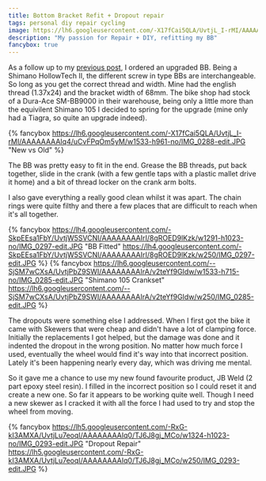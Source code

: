 ```yaml
---
title: Bottom Bracket Refit + Dropout repair
tags: personal diy repair cycling
image: https://lh6.googleusercontent.com/-X17fCai5QLA/UvtjL_I-rMI/AAAAAAAAIq4/uCvFPqOm5yM/w1533-h961-no/IMG_0288-edit.JPG
description: "My passion for Repair + DIY, refitting my BB"
fancybox: true
---
```


As a follow up to my [previous post](/personal/2014/02/06/repair_bb.html), I ordered an upgraded BB. Being a Shimano HollowTech II, the different screw in type BBs are interchangeable. So long as you get the correct thread and width. Mine had the english thread (1.37x24) and the bracket width of 68mm. The bike shop had stock of a Dura-Ace SM-BB9000 in their warehouse, being only a little more than the equivilent Shimano 105 I decided to spring for the upgrade (mine only had a Tiagra, so quite an upgrade indeed).

{% fancybox https://lh6.googleusercontent.com/-X17fCai5QLA/UvtjL_I-rMI/AAAAAAAAIq4/uCvFPqOm5yM/w1533-h961-no/IMG_0288-edit.JPG "New vs Old" %}

<!--more-->

The BB was pretty easy to fit in the end. Grease the BB threads, put back together, slide in the crank (with a few gentle taps with a plastic mallet drive it home) and a bit of thread locker on the crank arm bolts.

I also gave everything a really good clean whilst it was apart. The chain rings were quite filthy and there a few places that are difficult to reach when it's all together.

{% fancybox https://lh4.googleusercontent.com/-SkpEEsa1FbY/UvtjW5SVCNI/AAAAAAAAIrI/8gROED9lKzk/w1291-h1023-no/IMG_0297-edit.JPG "BB Fitted" https://lh4.googleusercontent.com/-SkpEEsa1FbY/UvtjW5SVCNI/AAAAAAAAIrI/8gROED9lKzk/w250/IMG_0297-edit.JPG %}
{% fancybox https://lh6.googleusercontent.com/--SjSM7wCXsA/UvtjPbZ9SWI/AAAAAAAAIrA/v2teYf9GIdw/w1533-h715-no/IMG_0285-edit.JPG "Shimano 105 Crankset" https://lh6.googleusercontent.com/--SjSM7wCXsA/UvtjPbZ9SWI/AAAAAAAAIrA/v2teYf9GIdw/w250/IMG_0285-edit.JPG %}

The dropouts were something else I addressed. When I first got the bike it came with Skewers that were cheap and didn't have a lot of clamping force. Initially the replacements I got helped, but the damage was done and it indented the dropout in the wrong position. No matter how much force I used, eventually the wheel would find it's way into that incorrect position. Lately it's been happening nearly every day, which was driving me mental.

So it gave me a chance to use my new found favourite product, JB Weld (2 part epoxy steel resin). I filled in the incorrect position so I could reset it and create a new one. So far it appears to be working quite well. Though I need a new skewer as I cracked it with all the force I had used to try and stop the wheel from moving.

{% fancybox https://lh5.googleusercontent.com/-RxG-kI3AMXA/UvtjLu7eoqI/AAAAAAAAIq0/TJ6J8gj_MCo/w1324-h1023-no/IMG_0293-edit.JPG "Dropout Repair" https://lh5.googleusercontent.com/-RxG-kI3AMXA/UvtjLu7eoqI/AAAAAAAAIq0/TJ6J8gj_MCo/w250/IMG_0293-edit.JPG %}
